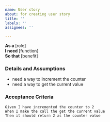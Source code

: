 ```yaml
---
name: User story
about: for creating user story
title: ''
labels: ''
assignees: ''

---
```


**As a** [role]  
 **I need** [function]  
 **So that** [benefit]  
   
 ### Details and Assumptions
 * need a way to increment the counter
 * need a way to get the current value 
   
 ### Acceptance Criteria  
   
 ```gherkin
 Given I have incremented the counter to 2
 When I make the call the get the current value
 Then it should return 2 as the counter value 
 ```
